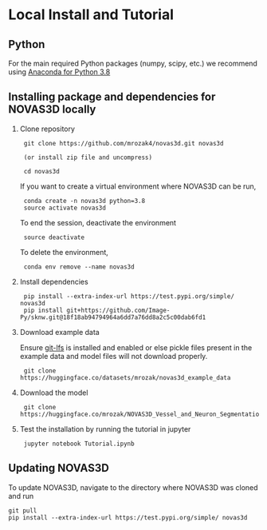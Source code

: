 # Local Install and Tutorial

## Python
For the main required Python packages (numpy, scipy, etc.) we recommend using
[Anaconda for Python 3.8](https://www.continuum.io/downloads)


## Installing package and dependencies for NOVAS3D locally

1. Clone repository

        git clone https://github.com/mrozak4/novas3d.git novas3d

        (or install zip file and uncompress)

        cd novas3d

    If you want to create a virtual environment where NOVAS3D can be run,

        conda create -n novas3d python=3.8
        source activate novas3d
    
    To end the session, deactivate the environment
    
        source deactivate
    
    To delete the environment,
    
        conda env remove --name novas3d

2. Install dependencies
    
        pip install --extra-index-url https://test.pypi.org/simple/ novas3d
        pip install git+https://github.com/Image-Py/sknw.git@18f18ab94794964a6dd7a76dd8a2c5c00dab6fd1

3. Download example data
     
     Ensure [git-lfs](https://git-lfs.com/) is installed and enabled or else pickle files present in the example data and model files will not download properly.

        git clone https://huggingface.co/datasets/mrozak/novas3d_example_data

4. Download the model

        git clone https://huggingface.co/mrozak/NOVAS3D_Vessel_and_Neuron_Segmentation


5. Test the installation by running the tutorial in jupyter 

        jupyter notebook Tutorial.ipynb

## Updating NOVAS3D
To update NOVAS3D, navigate to the directory where NOVAS3D was cloned and run

    git pull
    pip install --extra-index-url https://test.pypi.org/simple/ novas3d
